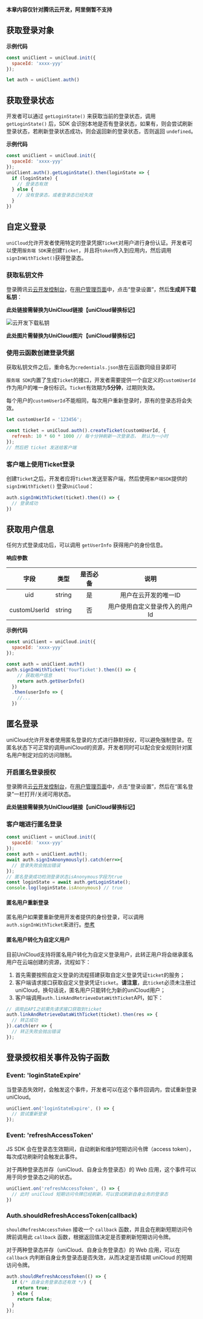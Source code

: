 **本章内容仅针对腾讯云开发，阿里侧暂不支持**

## 获取登录对象

**示例代码**

```js
const uniClient = uniCloud.init({
  spaceId: 'xxxx-yyy'
});

let auth = uniClient.auth()
```


## 获取登录状态

开发者可以通过 `getLoginState()` 来获取当前的登录状态，调用 `getLoginState()` 后，SDK 会识别本地是否有登录状态，如果有，则会尝试刷新登录状态，若刷新登录状态成功，则会返回新的登录状态，否则返回 `undefined`。

**示例代码**

```js
const uniClient = uniCloud.init({
  spaceId: 'xxxx-yyy'
});
uniClient.auth().getLoginState().then(loginState => {
  if (loginState) {
    // 登录态有效
  } else {
    // 没有登录态，或者登录态已经失效
  }
})
```

## 自定义登录

`uniCloud`允许开发者使用特定的登录凭据`Ticket`对用户进行身份认证。开发者可以使用`服务端 SDK`来创建`Ticket`，并且将`token`传入到应用内，然后调用`signInWithTicket()`获得登录态。

### 获取私钥文件

登录腾讯云[云开发控制台](https://console.cloud.tencent.com/tcb)，在[用户管理页面](https://console.cloud.tencent.com/tcb/user)中，点击“登录设置”，然后**生成并下载私钥**：

**此处链接需替换为UniCloud链接【uniCloud替换标记】**

![云开发下载私钥](https://main.qcloudimg.com/raw/e08751567a86afceda9e3e8536d37c52.png)

**此处图片需替换为UniCloud图片【uniCloud替换标记】**

### 使用云函数创建登录凭据

获取私钥文件之后，重命名为`credentials.json`放在云函数同级目录即可

`服务端 SDK`内置了生成`Ticket`的接口，开发者需要提供一个自定义的`customUserId`作为用户的唯一身份标识。`Ticket`有效期为**5分钟**，过期则失效。

每个用户的`customUserId`不能相同，每次用户重新登录时，原有的登录态将会失效。

```js
let customUserId = '123456';

const ticket = uniCloud.auth().createTicket(customUserId, {
  refresh: 10 * 60 * 1000 // 每十分钟刷新一次登录态， 默认为一小时
});
// 然后把 ticket 发送给客户端
```

<!-- ### 在开发者服务器创建登录凭据

获取私钥文件之后，在服务端 SDK 初始化时，加入私钥文件的路径：

```js
// 开发者的服务端代码
// 初始化示例
const tcb = require('tcb-admin-node');

// 1. 直接使用下载的私钥文件
tcb.init({
  // ...
  spaceId: 'your-space-id',
  credentials: require('/path/to/your/tcb_custom_login.json')
});

// 2. 也可以直接传入私钥的内容
tcb.init({
  // ...
  spaceId: 'your-space-id',
  credentials: {
    private_key_id: 'xxxxxxxxxxxxx',
    private_key: 'xxxxxxxxxxx'
  }
});
``` -->

### 客户端上使用Ticket登录

创建`Ticket`之后，开发者应将`Ticket`发送至客户端，然后使用`客户端SDK`提供的 `signInWithTicket()` 登录`UniCloud`：

```js
auth.signInWithTicket(ticket).then(() => {
  // 登录成功
})
```

## 获取用户信息

任何方式登录成功后，可以调用 `getUserInfo` 获得用户的身份信息。

**响应参数**

|字段					|类型		|是否必备	|说明														|
|:-:					|:-:		|:-:			|:-:														|
|uid					|string	|是				|用户在云开发的唯一ID						|
|customUserId	|string	|否				|用户使用自定义登录传入的用户Id	|

**示例代码**
```js
const uniClient = uniCloud.init({
  spaceId: 'xxxx-yyy'
});

const auth = uniClient.auth()
auth.signInWithTicket('YourTicket').then(() => {
    // 获取用户信息
    return auth.getUserInfo()
  })
  .then(userInfo => {
    //...
  })
```

## 匿名登录
uniCloud允许开发者使用匿名登录的方式进行静默授权，可以避免强制登录。在匿名状态下可正常的调用uniCloud的资源，开发者同时可以配合安全规则针对匿名用户制定对应的访问限制。

### 开启匿名登录授权
登录腾讯云[云开发控制台](https://console.cloud.tencent.com/tcb)，在[用户管理页面](https://console.cloud.tencent.com/tcb/user)中，点击“登录设置”，然后在“匿名登录”一栏打开/关闭可用状态。

**此处链接需替换为UniCloud链接【uniCloud替换标记】**

### 客户端进行匿名登录
```js
const uniClient = uniCloud.init({
  spaceId: 'xxxx-yyy'
});
const auth = uniClient.auth();
await auth.signInAnonymously().catch(err=>{
  // 登录失败会抛出错误
});
// 匿名登录成功检测登录状态isAnonymous字段为true
const loginState = await auth.getLoginState();
console.log(loginState.isAnonymous) // true
```

#### 匿名用户重新登录

匿名用户如果要重新使用开发者提供的身份登录，可以调用`auth.signInWithTicket`来进行。[参考](#客户端上使用Ticket登录)

#### 匿名用户转化为自定义用户
目前UniCloud支持将匿名用户转化为自定义登录用户，此转正用户将会继承匿名用户在云端创建的资源，流程如下：
1. 首先需要按照自定义登录的流程搭建获取自定义登录凭证`ticket`的服务；
2. 客户端请求接口获取自定义登录凭证`ticket`。**请注意**，此`ticket`必须未注册过uniCloud，换句话说，匿名用户只能转化为新的uniCloud用户；
3. 客户端调用`auth.linkAndRetrieveDataWithTicket`API，如下：
```js
// 调用此API之前需先请求接口获取到ticket
auth.linkAndRetrieveDataWithTicket(ticket).then(res => {
  // 转正成功
}).catch(err => {
  // 转正失败会抛出错误
});
```

## 登录授权相关事件及钩子函数

### Event: 'loginStateExpire'

当登录态失效时，会触发这个事件，开发者可以在这个事件回调内，尝试重新登录 uniCloud。

```js
uniClient.on('loginStateExpire', () => {
  // 尝试重新登录
});
```

### Event: 'refreshAccessToken'

JS SDK 会在登录态生效期间，自动刷新和维护短期访问令牌（access token），每次成功刷新时会触发此事件。

对于两种登录态并存（uniCloud、自身业务登录态）的 Web 应用，这个事件可以用于同步登录态之间的状态。

```js
uniClient.on('refreshAccessToken', () => {
  // 此时 uniCloud 短期访问令牌已经刷新，可以尝试刷新自身业务的登录态
})
```

### Auth.shouldRefreshAccessToken(callback)

`shouldRefreshAccessToken` 接收一个 `callback` 函数，并且会在刷新短期访问令牌前调用此 `callback` 函数，根据返回值决定是否要刷新短期访问令牌。

对于两种登录态并存（uniCloud、自身业务登录态）的 Web 应用，可以在 `callback` 内判断自身业务登录态是否失效，从而决定是否续期 uniCloud 的短期访问令牌。

```js
auth.shouldRefreshAccessToken(() => {
  if (/* 自身业务登录态还有效 */) {
    return true;
  } else {
    return false;
  }
});
```

